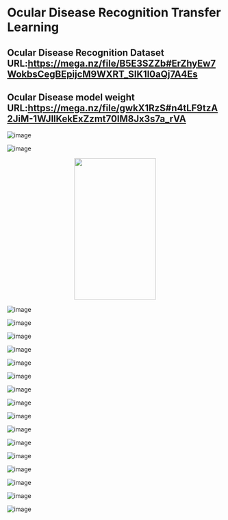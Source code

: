 # Ocular Disease Recognition Transfer Learning
 
Ocular Disease Recognition Dataset URL:https://mega.nz/file/B5E3SZZb#ErZhyEw7WokbsCegBEpijcM9WXRT_SIK1l0aQj7A4Es
-------------
Ocular Disease  model weight URL:https://mega.nz/file/gwkX1RzS#n4tLF9tzA2JiM-1WJllKekExZzmt70IM8Jx3s7a_rVA
-------------



![image](https://github.com/wade0125/Ocular-Disease-Recognition-Transfer-Learning/blob/main/img/Show%20original%20data.png)

![image](https://github.com/wade0125/Ocular-Disease-Recognition-Transfer-Learning/blob/main/img/Training_history%20inceptionResNetV2.png)

<div align="center">
<img src="https://github.com/wade0125/Ocular-Disease-Recognition-Transfer-Learning/blob/main/img/inceptionResNetV2%20predict%20confusion%20matrix.png" height="330" width="190" >
</div>

![image](https://github.com/wade0125/Ocular-Disease-Recognition-Transfer-Learning/blob/main/img/Predict%20show%20inceptionResNetV2.png)

![image](https://github.com/wade0125/Ocular-Disease-Recognition-Transfer-Learning/blob/main/img/Training_history%20xception.png)

![image](https://github.com/wade0125/Ocular-Disease-Recognition-Transfer-Learning/blob/main/img/xception%20predict%20confusion%20matrix.png)

![image](https://github.com/wade0125/Ocular-Disease-Recognition-Transfer-Learning/blob/main/img/Predict%20show%20xception.png)



![image](https://github.com/wade0125/Ocular-Disease-Recognition-Transfer-Learning/blob/main/img/Training_history%20efficientNetB7.png)

![image](https://github.com/wade0125/Ocular-Disease-Recognition-Transfer-Learning/blob/main/img/efficientNetB7%20predict%20confusion%20matrix.png)

![image](https://github.com/wade0125/Ocular-Disease-Recognition-Transfer-Learning/blob/main/img/Predict%20show%20efficientNetB7.png)



![image](https://github.com/wade0125/Ocular-Disease-Recognition-Transfer-Learning/blob/main/img/Training_history%20inceptionV3.png)

![image](https://github.com/wade0125/Ocular-Disease-Recognition-Transfer-Learning/blob/main/img/inceptionV3%20predict%20confusion%20matrix.png)

![image](https://github.com/wade0125/Ocular-Disease-Recognition-Transfer-Learning/blob/main/img/Predict%20show%20inceptionV3.png)


![image](https://github.com/wade0125/Ocular-Disease-Recognition-Transfer-Learning/blob/main/img/Training_history%20resNet152.png)

![image](https://github.com/wade0125/Ocular-Disease-Recognition-Transfer-Learning/blob/main/img/resNet152%20predict%20confusion%20matrix.png)

![image](https://github.com/wade0125/Ocular-Disease-Recognition-Transfer-Learning/blob/main/img/Predict%20show%20resNet152.png)



![image](https://github.com/wade0125/Ocular-Disease-Recognition-Transfer-Learning/blob/main/img/Training_history%20VGG19.png)

![image](https://github.com/wade0125/Ocular-Disease-Recognition-Transfer-Learning/blob/main/img/VGG19%20predict%20confusion%20matrix.png)

![image](https://github.com/wade0125/Ocular-Disease-Recognition-Transfer-Learning/blob/main/img/Predict%20show%20VGG19.png)



















